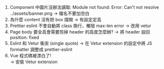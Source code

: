 1. Component 中圖片沒辦法讀取: Module not found: Error: Can't not resolve ../assets/banner.png
   -> 檔名不要加空白
2. 為什麼 content 沒有把 box 撐開
   -> 有設定定高
3. Prettier eslint 不會自動將 class 換行，觸發 max-len error
   -> 改用 vetur
4. Page body 要全高會需要剪掉 header 的高度怎麼辦?
   -> 將 header 設回 position: fixed
5. Eslint 和 Vetur 衝突 (single quote)
   -> 在 Vetur extension 的設定中將 JS formatter 調整成 prettier-eslint
6. Vue 程式碼被漂白了!  
   -> 安裝 Vetur extension
